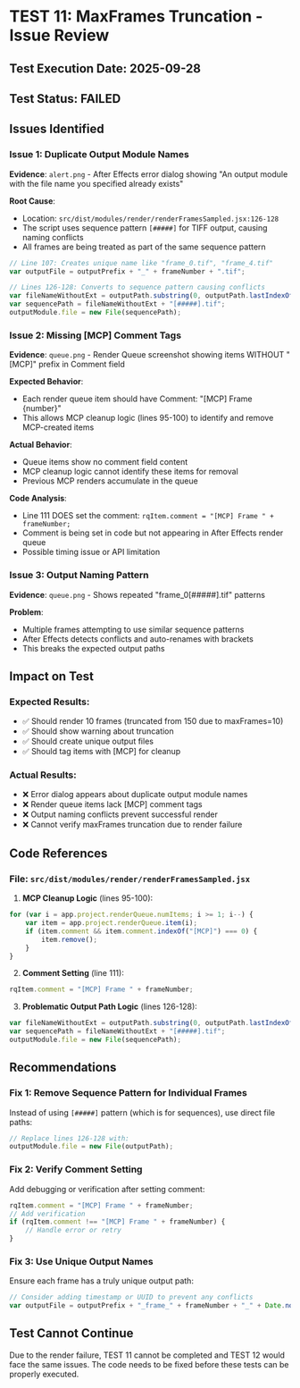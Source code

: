 # TEST 11: MaxFrames Truncation - Issue Review

## Test Execution Date: 2025-09-28

## Test Status: **FAILED**

## Issues Identified

### Issue 1: Duplicate Output Module Names
**Evidence**: `alert.png` - After Effects error dialog showing "An output module with the file name you specified already exists"

**Root Cause**:
- Location: `src/dist/modules/render/renderFramesSampled.jsx:126-128`
- The script uses sequence pattern `[#####]` for TIFF output, causing naming conflicts
- All frames are being treated as part of the same sequence pattern

```javascript
// Line 107: Creates unique name like "frame_0.tif", "frame_4.tif"
var outputFile = outputPrefix + "_" + frameNumber + ".tif";

// Lines 126-128: Converts to sequence pattern causing conflicts
var fileNameWithoutExt = outputPath.substring(0, outputPath.lastIndexOf("."));
var sequencePath = fileNameWithoutExt + "[#####].tif";
outputModule.file = new File(sequencePath);
```

### Issue 2: Missing [MCP] Comment Tags
**Evidence**: `queue.png` - Render Queue screenshot showing items WITHOUT "[MCP]" prefix in Comment field

**Expected Behavior**:
- Each render queue item should have Comment: "[MCP] Frame {number}"
- This allows MCP cleanup logic (lines 95-100) to identify and remove MCP-created items

**Actual Behavior**:
- Queue items show no comment field content
- MCP cleanup logic cannot identify these items for removal
- Previous MCP renders accumulate in the queue

**Code Analysis**:
- Line 111 DOES set the comment: `rqItem.comment = "[MCP] Frame " + frameNumber;`
- Comment is being set in code but not appearing in After Effects render queue
- Possible timing issue or API limitation

### Issue 3: Output Naming Pattern
**Evidence**: `queue.png` - Shows repeated "frame_0[#####].tif" patterns

**Problem**:
- Multiple frames attempting to use similar sequence patterns
- After Effects detects conflicts and auto-renames with brackets
- This breaks the expected output paths

## Impact on Test

### Expected Results:
- ✅ Should render 10 frames (truncated from 150 due to maxFrames=10)
- ✅ Should show warning about truncation
- ✅ Should create unique output files
- ✅ Should tag items with [MCP] for cleanup

### Actual Results:
- ❌ Error dialog appears about duplicate output module names
- ❌ Render queue items lack [MCP] comment tags
- ❌ Output naming conflicts prevent successful render
- ❌ Cannot verify maxFrames truncation due to render failure

## Code References

### File: `src/dist/modules/render/renderFramesSampled.jsx`

1. **MCP Cleanup Logic** (lines 95-100):
```javascript
for (var i = app.project.renderQueue.numItems; i >= 1; i--) {
    var item = app.project.renderQueue.item(i);
    if (item.comment && item.comment.indexOf("[MCP]") === 0) {
        item.remove();
    }
}
```

2. **Comment Setting** (line 111):
```javascript
rqItem.comment = "[MCP] Frame " + frameNumber;
```

3. **Problematic Output Path Logic** (lines 126-128):
```javascript
var fileNameWithoutExt = outputPath.substring(0, outputPath.lastIndexOf("."));
var sequencePath = fileNameWithoutExt + "[#####].tif";
outputModule.file = new File(sequencePath);
```

## Recommendations

### Fix 1: Remove Sequence Pattern for Individual Frames
Instead of using `[#####]` pattern (which is for sequences), use direct file paths:
```javascript
// Replace lines 126-128 with:
outputModule.file = new File(outputPath);
```

### Fix 2: Verify Comment Setting
Add debugging or verification after setting comment:
```javascript
rqItem.comment = "[MCP] Frame " + frameNumber;
// Add verification
if (rqItem.comment !== "[MCP] Frame " + frameNumber) {
    // Handle error or retry
}
```

### Fix 3: Use Unique Output Names
Ensure each frame has a truly unique output path:
```javascript
// Consider adding timestamp or UUID to prevent any conflicts
var outputFile = outputPrefix + "_frame_" + frameNumber + "_" + Date.now() + ".tif";
```

## Test Cannot Continue
Due to the render failure, TEST 11 cannot be completed and TEST 12 would face the same issues. The code needs to be fixed before these tests can be properly executed.